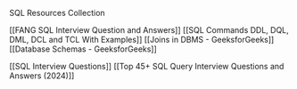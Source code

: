 SQL Resources Collection

[[FANG SQL Interview Question and Answers]]
[[SQL Commands DDL, DQL, DML, DCL and TCL With Examples]]
[[Joins in DBMS - GeeksforGeeks]]
[[Database Schemas - GeeksforGeeks]]

[[SQL Interview Questions]]
[[Top 45+ SQL Query Interview Questions and Answers (2024)]]